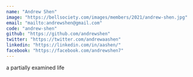 ```yaml
---
name: "Andrew Shen"
image: "https://bellsociety.com/images/members/2021/andrew-shen.jpg"
email: "mailto:andrewshen@gmail.com"
code: "andrew-shen"
github: "https://github.com/andrewshen"
twitter: "https://twitter.com/andrewaashen"
linkedin: "https://linkedin.com/in/aashen/"
facebook: "https://facebook.com/andrewshen7"
---
```

a partially examined life